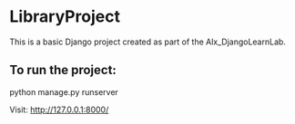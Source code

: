 # LibraryProject

This is a basic Django project created as part of the Alx_DjangoLearnLab.

## To run the project:

python manage.py runserver


Visit: http://127.0.0.1:8000/